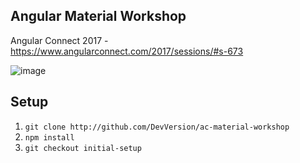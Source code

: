 ## Angular Material Workshop
Angular Connect 2017 - https://www.angularconnect.com/2017/sessions/#s-673

![image](https://user-images.githubusercontent.com/4987015/32413699-8acd3b5e-c217-11e7-997a-24896fbdc215.png)


## Setup

1. `git clone http://github.com/DevVersion/ac-material-workshop`
2. `npm install`
3. `git checkout initial-setup`
